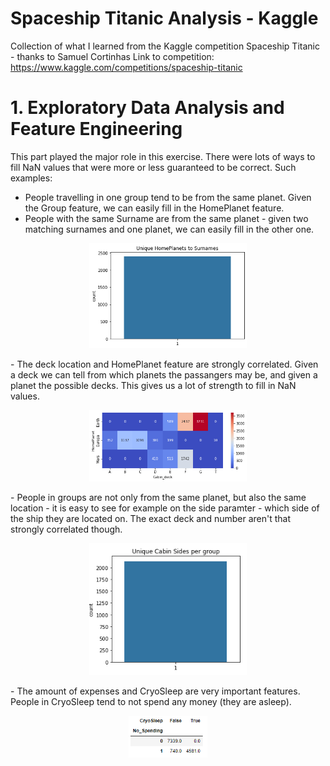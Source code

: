 # Spaceship Titanic Analysis - Kaggle
Collection of what I learned from the Kaggle competition Spaceship Titanic - thanks to Samuel Cortinhas
Link to competition: https://www.kaggle.com/competitions/spaceship-titanic

# 1. Exploratory Data Analysis and Feature Engineering
This part played the major role in this exercise. There were lots of ways to fill NaN values that were more or less guaranteed to be correct. Such examples:

  - People travelling in one group tend to be from the same planet. Given the Group feature, we can easily fill in the HomePlanet feature.
  - People with the same Surname are from the same planet - given two matching surnames and one planet, we can easily fill in the other one.
<p align="center" width="100%">
    <img width="50%" src="https://github.com/CsabaDanielFarkas/spaceship-titanic-analysis-kaggle/blob/main/Images/homeplanet%20and%20surname.png">
</p>
  - The deck location and HomePlanet feature are strongly correlated. Given a deck we can tell from which planets the passangers may be, and given a planet the possible decks. This gives us a lot of strength to fill in NaN values.  
<p align="center" width="100%">
    <img width="50%" src="https://github.com/CsabaDanielFarkas/spaceship-titanic-analysis-kaggle/blob/main/Images/homeplanet%20and%20deck.png">
</p>
  - People in groups are not only from the same planet, but also the same location - it is easy to see for example on the side paramter - which side of the ship they are located on. The exact deck and number aren't that strongly correlated though.
 
 <p align="center" width="100%">
    <img width="50%" src="https://github.com/CsabaDanielFarkas/spaceship-titanic-analysis-kaggle/blob/main/Images/unique%20cabinsides%20per%20group.png">
</p>
 - The amount of expenses and CryoSleep are very important features. People in CryoSleep tend to not spend any money (they are asleep). 

<p align="center" width="100%">
    <img width="25%" src="https://github.com/CsabaDanielFarkas/spaceship-titanic-analysis-kaggle/blob/main/Images/cryosleep%20and%20spending.png">
</p>
